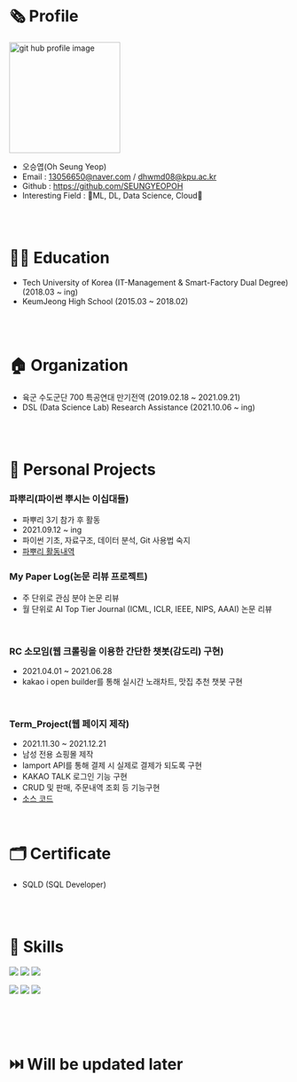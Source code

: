 # 🗞️ Profile
<img alt="git hub profile image" src="https://user-images.githubusercontent.com/81912557/135828724-396d9561-2bef-4193-8f49-d168e71e3fbb.jpg" width="200"><br/>

- 오승엽(Oh Seung Yeop)
- Email : 13056650@naver.com / dhwmd08@kpu.ac.kr
- Github : https://github.com/SEUNGYEOPOH
- Interesting Field : 🖤ML, DL, Data Science, Cloud🤍<br/>
<br/>
<br/>


# 👨‍🎓 Education
- Tech University of Korea (IT-Management & Smart-Factory Dual Degree) (2018.03 ~ ing)<br/>
- KeumJeong High School (2015.03 ~ 2018.02)<br/>
<br/>
<br/>


# 🏠 Organization
- 육군 수도군단 700 특공연대 만기전역 (2019.02.18 ~ 2021.09.21)<br/>
- DSL (Data Science Lab) Research Assistance (2021.10.06 ~ ing)<br/>
<br/>
<br/>



# 🙏 Personal Projects 
### 파뿌리(파이썬 뿌시는 이십대들) 
- 파뿌리 3기 참가 후 활동
- 2021.09.12 ~ ing
- 파이썬 기초, 자료구조, 데이터 분석, Git 사용법 숙지
- [파뿌리 활동내역](https://github.com/SEUNGYEOPOH/Python_breakers_RP)<br/>

### My Paper Log(논문 리뷰 프로젝트)
- 주 단위로 관심 분야 논문 리뷰
- 월 단위로  AI Top Tier Journal (ICML, ICLR, IEEE, NIPS, AAAI) 논문 리뷰
<br/>

### RC 소모임(웹 크롤링을 이용한 간단한 챗봇(감도리) 구현)
- 2021.04.01 ~ 2021.06.28 
- kakao i open builder를 통해 실시간 노래차트, 맛집 추천 챗봇 구현<br/>
<br/>

### Term_Project(웹 페이지 제작)
- 2021.11.30 ~ 2021.12.21 
- 남성 전용 쇼핑몰 제작
- Iamport API를 통해 결제 시 실제로 결제가 되도록 구현 
- KAKAO TALK 로그인 기능 구현
- CRUD 및 판매, 주문내역 조회 등 기능구현
- [소스 코드](https://github.com/SEUNGYEOPOH/Term_project)<br/>
<br/>


# 🗂️ Certificate
- SQLD (SQL Developer)
<br/>
<br/>



# 🏅 Skills

<img src="https://img.shields.io/badge/Python-3766AB?style=flat-square&logo=Python&logoColor=white"> <img src="https://img.shields.io/badge/Java-black?style=flat-square&logo=Java&logoColor=white"> <img src="https://img.shields.io/badge/JavaScript-F7DF1E?style=flat-square&logo=JavaScript&logoColor=white">

<img src="https://img.shields.io/badge/MySQL-4479A1?style=flat-square&logo=MySQL&logoColor=white"> <img src="https://img.shields.io/badge/Jupyter-F37626?style=flat-square&logo=Jupyter&logoColor=white"> <img src="https://img.shields.io/badge/Adobe Dreamweaver-FF61F6?style=flat-square&logo=Adobe Dreamweaver&logoColor=white">


<br/>
<br/>
<br/>


# ⏭️ Will be updated later
